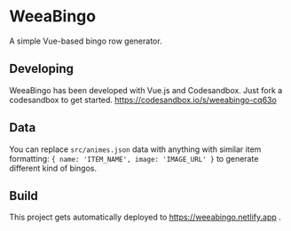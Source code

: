 # WeeaBingo

A simple Vue-based bingo row generator.

## Developing

WeeaBingo has been developed with Vue.js and Codesandbox. Just fork a codesandbox to get started. https://codesandbox.io/s/weeabingo-cq63o

## Data

You can replace `src/animes.json` data with anything with similar item formatting: `{ name: 'ITEM_NAME', image: 'IMAGE_URL' }` to generate different kind of bingos.

## Build

This project gets automatically deployed to https://weeabingo.netlify.app .

